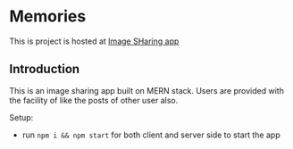 # Memories
This is project is hosted at [Image SHaring app](https://project-mern-memories.vercel.app/)
## Introduction
This is an image sharing app built on MERN stack.
Users are provided with the facility of like the posts of other user also.

Setup:
- run ```npm i && npm start``` for both client and server side to start the app